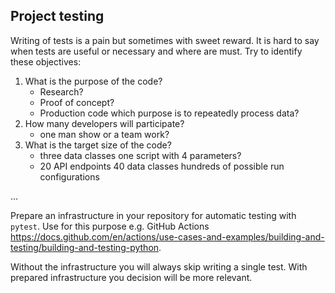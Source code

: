 
## Project testing

Writing of tests is a pain but sometimes with sweet reward. It is hard to say when tests are useful or necessary and where are must. Try to identify these objectives:

1. What is the purpose of the code?
    - Research?
    - Proof of concept?
    - Production code which purpose is to repeatedly process data?
2. How many developers will participate?
    - one man show or a team work?
3. What is the target size of the code?
    - three data classes one script with 4 parameters?
    - 20 API endpoints 40 data classes hundreds of possible run configurations

…

Prepare an infrastructure in your repository for automatic testing with `pytest`. Use for this purpose e.g. GitHub Actions https://docs.github.com/en/actions/use-cases-and-examples/building-and-testing/building-and-testing-python. 

Without the infrastructure you will always skip writing a single test. With prepared infrastructure you decision will be more relevant.
